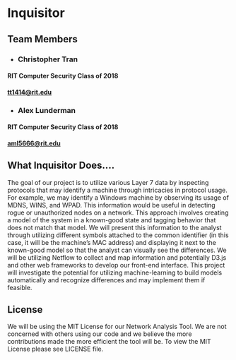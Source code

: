 # **Inquisitor**

## **Team Members**

* ### Christopher Tran
#### RIT Computer Security Class of 2018
#### tt1414@rit.edu

* ### Alex Lunderman
#### RIT Computer Security Class of 2018
#### aml5666@rit.edu


## **What Inquisitor Does....**
The goal of our project is to utilize various Layer 7 data by inspecting protocols that may identify a machine through intricacies in protocol usage. For example, we may identify a Windows machine by observing its usage of MDNS, WINS, and WPAD. This information would be useful in detecting rogue or unauthorized nodes on a network. This approach involves creating a model of the system in a known-good state and tagging behavior that does not match that model. We will present this information to the analyst through utilizing different symbols attached to the common identifier (in this case, it will be the machine’s MAC address) and displaying it next to the known-good model so that the analyst can visually see the differences. We will be utilizing Netflow to collect and map information and potentially D3.js and other web frameworks to develop our front-end interface. This project will investigate the potential for utilizing machine-learning to build models automatically and recognize differences and may implement them if feasible.

## **License**
We will be using the MIT License for our Network Analysis Tool. We are not concerned with others using our code and we believe the more contributions made the more efficient the tool will be. To view the MIT License please see LICENSE file.  
